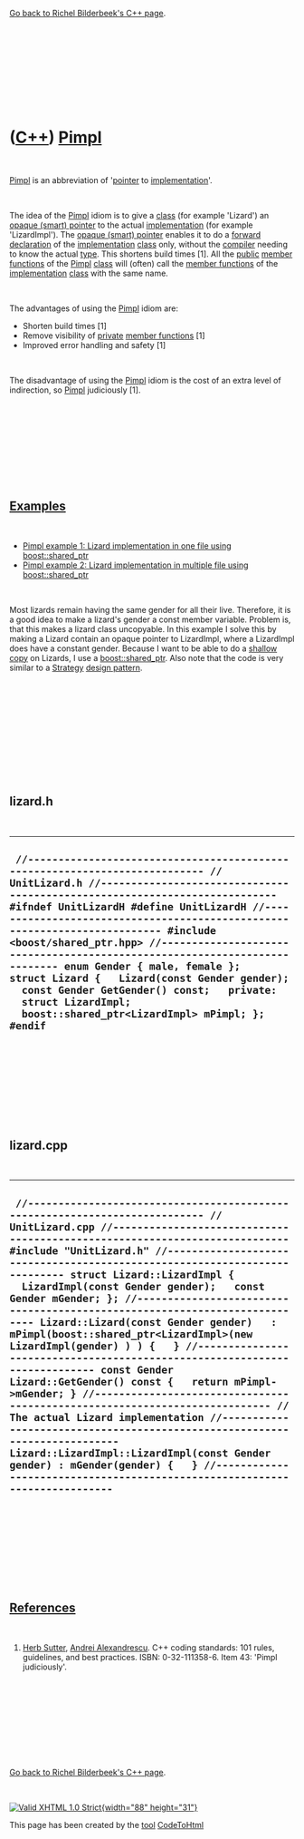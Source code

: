 

[Go back to Richel Bilderbeek's C++ page](Cpp.htm).

 

 

 

 

 

([C++](Cpp.htm)) [Pimpl](CppPimpl.htm)
======================================

 

[Pimpl](CppPimpl.htm) is an abbreviation of '[pointer](CppPointer.htm)
to [implementation](CppImplementation.htm)'.

 

The idea of the [Pimpl](CppPimpl.htm) idiom is to give a
[class](CppClass.htm) (for example 'Lizard') an [opaque (smart)
pointer](CppOpaquePointer.htm) to the actual
[implementation](CppImplementation.htm) (for example 'LizardImpl'). The
[opaque (smart) pointer](CppOpaquePointer.htm) enables it to do a
[forward declaration](CppForwardDeclaration.htm) of the
[implementation](CppImplementation.htm) [class](CppClass.htm) only,
without the [compiler](CppCompiler.htm) needing to know the actual
[type](CppDataType.htm). This shortens build times \[1\]. All the
[public](CppPublic.htm) [member functions](CppMemberFunction.htm) of the
[Pimpl](CppPimpl.htm) [class](CppClass.htm) will (often) call the
[member functions](CppMemberFunction.htm) of the
[implementation](CppImplementation.htm) [class](CppClass.htm) with the
same name.

 

The advantages of using the [Pimpl](CppPimpl.htm) idiom are:

-   Shorten build times \[1\]
-   Remove visibility of [private](CppPrivate.htm) [member
    functions](CppMemberFunction.htm) \[1\]
-   Improved error handling and safety \[1\]

 

The disadvantage of using the [Pimpl](CppPimpl.htm) idiom is the cost of
an extra level of indirection, so [Pimpl](CppPimpl.htm) judiciously
\[1\].

 

 

 

 

 

[Examples](CppExample.htm)
--------------------------

 

-   [Pimpl example 1: Lizard implementation in one file using
    boost::shared\_ptr](CppPimplExample1.htm)
-   [Pimpl example 2: Lizard implementation in multiple file using
    boost::shared\_ptr](CppPimplExample2.htm)

 

Most lizards remain having the same gender for all their live.
Therefore, it is a good idea to make a lizard's gender a const member
variable. Problem is, that this makes a lizard class uncopyable. In this
example I solve this by making a Lizard contain an opaque pointer to
LizardImpl, where a LizardImpl does have a constant gender. Because I
want to be able to do a [shallow copy](CppShallowCopy.htm) on Lizards, I
use a [boost::shared\_ptr](CppBoostShared_ptr.htm). Also note that the
code is very similar to a [Strategy](CppDesignPatternStrategy.htm)
[design pattern](CppDesignPattern.htm).

 

 

 

 

 

 

lizard.h
--------

 

  -----------------------------------------------------------------------------------------------------------------------------------------------------------------------------------------------------------------------------------------------------------------------------------------------------------------------------------------------------------------------------------------------------------------------------------------------------------------------------------------------------------------------------------------------------------------------------------------------------------------------
  ` //--------------------------------------------------------------------------- // UnitLizard.h //--------------------------------------------------------------------------- #ifndef UnitLizardH #define UnitLizardH //--------------------------------------------------------------------------- #include <boost/shared_ptr.hpp> //--------------------------------------------------------------------------- enum Gender { male, female };   struct Lizard {   Lizard(const Gender gender);   const Gender GetGender() const;   private:   struct LizardImpl;   boost::shared_ptr<LizardImpl> mPimpl; }; #endif`
  -----------------------------------------------------------------------------------------------------------------------------------------------------------------------------------------------------------------------------------------------------------------------------------------------------------------------------------------------------------------------------------------------------------------------------------------------------------------------------------------------------------------------------------------------------------------------------------------------------------------------

 

 

 

 

 

lizard.cpp
----------

 

  -------------------------------------------------------------------------------------------------------------------------------------------------------------------------------------------------------------------------------------------------------------------------------------------------------------------------------------------------------------------------------------------------------------------------------------------------------------------------------------------------------------------------------------------------------------------------------------------------------------------------------------------------------------------------------------------------------------------------------------------------------------------------------------------------------------------------------------------------------------------------------------------------------------------------------------------------------------------------------------------------------------------------------------------------------------------------------------------
  ` //--------------------------------------------------------------------------- // UnitLizard.cpp //--------------------------------------------------------------------------- #include "UnitLizard.h" //--------------------------------------------------------------------------- struct Lizard::LizardImpl {   LizardImpl(const Gender gender);   const Gender mGender; }; //--------------------------------------------------------------------------- Lizard::Lizard(const Gender gender)   : mPimpl(boost::shared_ptr<LizardImpl>(new LizardImpl(gender) ) ) {   } //--------------------------------------------------------------------------- const Gender Lizard::GetGender() const {   return mPimpl->mGender; } //--------------------------------------------------------------------------- // The actual Lizard implementation //--------------------------------------------------------------------------- Lizard::LizardImpl::LizardImpl(const Gender gender) : mGender(gender) {   } //---------------------------------------------------------------------------`
  -------------------------------------------------------------------------------------------------------------------------------------------------------------------------------------------------------------------------------------------------------------------------------------------------------------------------------------------------------------------------------------------------------------------------------------------------------------------------------------------------------------------------------------------------------------------------------------------------------------------------------------------------------------------------------------------------------------------------------------------------------------------------------------------------------------------------------------------------------------------------------------------------------------------------------------------------------------------------------------------------------------------------------------------------------------------------------------------

 

 

 

 

 

[References](CppReferences.htm)
-------------------------------

 

1.  [Herb Sutter](CppHerbSutter.htm), [Andrei
    Alexandrescu](CppAndreiAlexandrescu.htm). C++ coding standards: 101
    rules, guidelines, and best practices. ISBN: 0-32-111358-6. Item 43:
    'Pimpl judiciously'.

 

 

 

 

 

[Go back to Richel Bilderbeek's C++ page](Cpp.htm).



 

[![Valid XHTML 1.0 Strict](valid-xhtml10.png){width="88"
height="31"}](http://validator.w3.org/check?uri=referer)

This page has been created by the [tool](Tools.htm)
[CodeToHtml](ToolCodeToHtml.htm)
